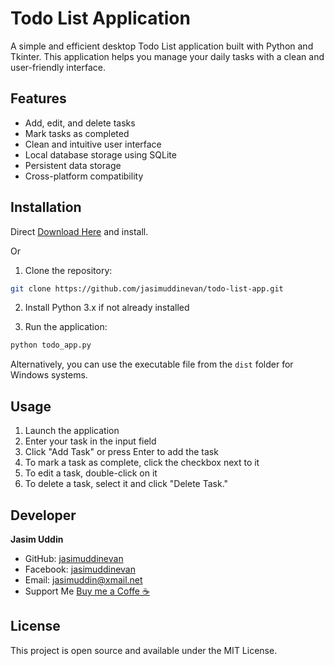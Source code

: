 # Todo List Application

A simple and efficient desktop Todo List application built with Python and Tkinter. This application helps you manage your daily tasks with a clean and user-friendly interface.

## Features

- Add, edit, and delete tasks
- Mark tasks as completed
- Clean and intuitive user interface
- Local database storage using SQLite
- Persistent data storage
- Cross-platform compatibility

## Installation

Direct [Download Here](https://github.com/jasimuddinevan/todo-app-for-pc/releases/download/pc-app/todo_app.exe)
and install.

Or 

1. Clone the repository:
```bash
git clone https://github.com/jasimuddinevan/todo-list-app.git
```

2. Install Python 3.x if not already installed

3. Run the application:
```bash
python todo_app.py
```

Alternatively, you can use the executable file from the `dist` folder for Windows systems.

## Usage

1. Launch the application
2. Enter your task in the input field
3. Click "Add Task" or press Enter to add the task
4. To mark a task as complete, click the checkbox next to it
5. To edit a task, double-click on it
6. To delete a task, select it and click "Delete Task."

## Developer

**Jasim Uddin**

- GitHub: [jasimuddinevan](https://github.com/jasimuddinevan)
- Facebook: [jasimuddinevan](https://www.facebook.com/jasimuddinevan)
- Email: jasimuddin@xmail.net
- Support Me [Buy me a Coffe ☕](https://buymeacoffee.com/jasimuddin)

## License

This project is open source and available under the MIT License.
